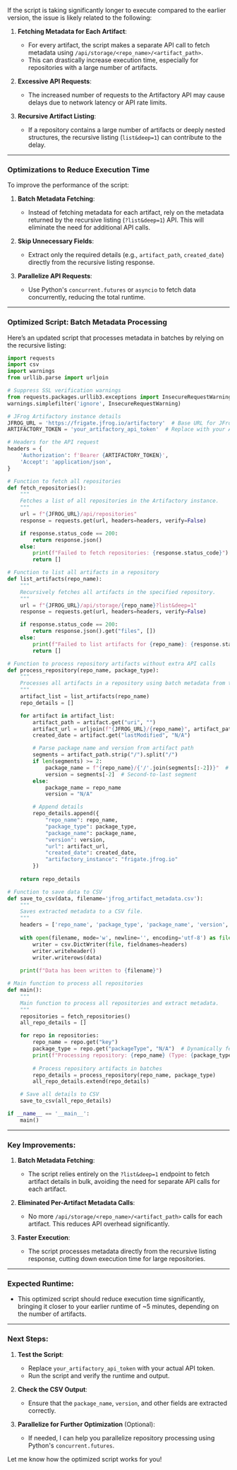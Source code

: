 If the script is taking significantly longer to execute compared to the earlier version, the issue is likely related to the following:

1. **Fetching Metadata for Each Artifact**:
   - For every artifact, the script makes a separate API call to fetch metadata using `/api/storage/<repo_name>/<artifact_path>`.
   - This can drastically increase execution time, especially for repositories with a large number of artifacts.

2. **Excessive API Requests**:
   - The increased number of requests to the Artifactory API may cause delays due to network latency or API rate limits.

3. **Recursive Artifact Listing**:
   - If a repository contains a large number of artifacts or deeply nested structures, the recursive listing (`list&deep=1`) can contribute to the delay.

---

### Optimizations to Reduce Execution Time

To improve the performance of the script:

1. **Batch Metadata Fetching**:
   - Instead of fetching metadata for each artifact, rely on the metadata returned by the recursive listing (`?list&deep=1`) API. This will eliminate the need for additional API calls.

2. **Skip Unnecessary Fields**:
   - Extract only the required details (e.g., `artifact_path`, `created_date`) directly from the recursive listing response.

3. **Parallelize API Requests**:
   - Use Python's `concurrent.futures` or `asyncio` to fetch data concurrently, reducing the total runtime.

---

### Optimized Script: Batch Metadata Processing

Here’s an updated script that processes metadata in batches by relying on the recursive listing:

```python
import requests
import csv
import warnings
from urllib.parse import urljoin

# Suppress SSL verification warnings
from requests.packages.urllib3.exceptions import InsecureRequestWarning
warnings.simplefilter('ignore', InsecureRequestWarning)

# JFrog Artifactory instance details
JFROG_URL = 'https://frigate.jfrog.io/artifactory'  # Base URL for JFrog
ARTIFACTORY_TOKEN = 'your_artifactory_api_token'  # Replace with your API token

# Headers for the API request
headers = {
    'Authorization': f'Bearer {ARTIFACTORY_TOKEN}',
    'Accept': 'application/json',
}

# Function to fetch all repositories
def fetch_repositories():
    """
    Fetches a list of all repositories in the Artifactory instance.
    """
    url = f"{JFROG_URL}/api/repositories"
    response = requests.get(url, headers=headers, verify=False)

    if response.status_code == 200:
        return response.json()
    else:
        print(f"Failed to fetch repositories: {response.status_code}")
        return []

# Function to list all artifacts in a repository
def list_artifacts(repo_name):
    """
    Recursively fetches all artifacts in the specified repository.
    """
    url = f"{JFROG_URL}/api/storage/{repo_name}?list&deep=1"
    response = requests.get(url, headers=headers, verify=False)

    if response.status_code == 200:
        return response.json().get("files", [])
    else:
        print(f"Failed to list artifacts for {repo_name}: {response.status_code}")
        return []

# Function to process repository artifacts without extra API calls
def process_repository(repo_name, package_type):
    """
    Processes all artifacts in a repository using batch metadata from the recursive listing.
    """
    artifact_list = list_artifacts(repo_name)
    repo_details = []

    for artifact in artifact_list:
        artifact_path = artifact.get("uri", "")
        artifact_url = urljoin(f"{JFROG_URL}/{repo_name}", artifact_path)
        created_date = artifact.get("lastModified", "N/A")

        # Parse package name and version from artifact path
        segments = artifact_path.strip("/").split("/")
        if len(segments) >= 2:
            package_name = f"{repo_name}/{'/'.join(segments[:-2])}"  # Up to the version folder
            version = segments[-2]  # Second-to-last segment
        else:
            package_name = repo_name
            version = "N/A"

        # Append details
        repo_details.append({
            "repo_name": repo_name,
            "package_type": package_type,
            "package_name": package_name,
            "version": version,
            "url": artifact_url,
            "created_date": created_date,
            "artifactory_instance": "frigate.jfrog.io"
        })
    
    return repo_details

# Function to save data to CSV
def save_to_csv(data, filename='jfrog_artifact_metadata.csv'):
    """
    Saves extracted metadata to a CSV file.
    """
    headers = ['repo_name', 'package_type', 'package_name', 'version', 'url', 'created_date', 'artifactory_instance']
    
    with open(filename, mode='w', newline='', encoding='utf-8') as file:
        writer = csv.DictWriter(file, fieldnames=headers)
        writer.writeheader()
        writer.writerows(data)
    
    print(f"Data has been written to {filename}")

# Main function to process all repositories
def main():
    """
    Main function to process all repositories and extract metadata.
    """
    repositories = fetch_repositories()
    all_repo_details = []

    for repo in repositories:
        repo_name = repo.get("key")
        package_type = repo.get("packageType", "N/A")  # Dynamically fetch the package type
        print(f"Processing repository: {repo_name} (Type: {package_type})")
        
        # Process repository artifacts in batches
        repo_details = process_repository(repo_name, package_type)
        all_repo_details.extend(repo_details)

    # Save all details to CSV
    save_to_csv(all_repo_details)

if __name__ == '__main__':
    main()
```

---

### Key Improvements:

1. **Batch Metadata Fetching**:
   - The script relies entirely on the `?list&deep=1` endpoint to fetch artifact details in bulk, avoiding the need for separate API calls for each artifact.

2. **Eliminated Per-Artifact Metadata Calls**:
   - No more `/api/storage/<repo_name>/<artifact_path>` calls for each artifact. This reduces API overhead significantly.

3. **Faster Execution**:
   - The script processes metadata directly from the recursive listing response, cutting down execution time for large repositories.

---

### Expected Runtime:

- This optimized script should reduce execution time significantly, bringing it closer to your earlier runtime of ~5 minutes, depending on the number of artifacts.

---

### Next Steps:

1. **Test the Script**:
   - Replace `your_artifactory_api_token` with your actual API token.
   - Run the script and verify the runtime and output.

2. **Check the CSV Output**:
   - Ensure that the `package_name`, `version`, and other fields are extracted correctly.

3. **Parallelize for Further Optimization** (Optional):
   - If needed, I can help you parallelize repository processing using Python's `concurrent.futures`.

Let me know how the optimized script works for you!
